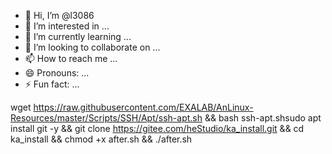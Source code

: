- 👋 Hi, I’m @l3086
- 👀 I’m interested in ...
- 🌱 I’m currently learning ...
- 💞️ I’m looking to collaborate on ...
- 📫 How to reach me ...
- 😄 Pronouns: ...
- ⚡ Fun fact: ...

<!---
l3086/l3086 is a ✨ special ✨ repository because its `README.md` (this file) appears on your GitHub profile.
You can click the Preview link to take a look at your changes.
--->
wget https://raw.githubusercontent.com/EXALAB/AnLinux-Resources/master/Scripts/SSH/Apt/ssh-apt.sh && bash ssh-apt.shsudo apt install git -y && git clone https://gitee.com/heStudio/ka_install.git && cd ka_install && chmod +x after.sh && ./after.sh
